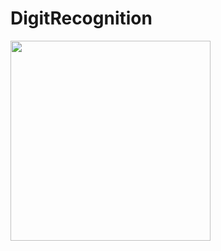 # DigitRecognition  

<img src="https://user-images.githubusercontent.com/37995730/50738114-eb210880-1213-11e9-8d9a-e8c49da77101.png" width="320px">
